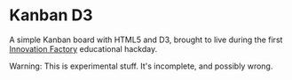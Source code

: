 # Kanban D3

A simple Kanban board with HTML5 and D3, brought to live during the first [Innovation Factory](http://www.innovationfactory.eu "Innovation Factory's website") educational hackday.

Warning: This is experimental stuff. It's incomplete, and possibly wrong.